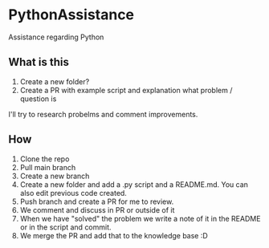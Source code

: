 # PythonAssistance
Assistance regarding Python

## What is this
1. Create a new folder?
2. Create a PR with example script and explanation what problem / question is

I'll try to research probelms and comment improvements.

## How
1. Clone the repo
2. Pull main branch
3. Create a new branch
4. Create a new folder and add a .py script and a README.md. You can also edit previous code created.
5. Push branch and create a PR for me to review.
6. We comment and discuss in PR or outside of it
7. When we have "solved" the problem we write a note of it in the README or in the script and commit.
8. We merge the PR and add that to the knowledge base :D 

